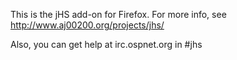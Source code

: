 This is the jHS add-on for Firefox.
For more info, see http://www.aj00200.org/projects/jhs/

Also, you can get help at irc.ospnet.org in #jhs